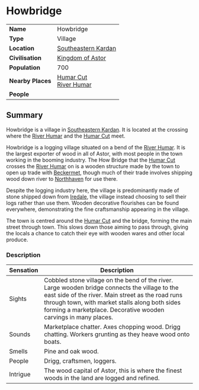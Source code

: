 # Howbridge

|||
| --- | --- |
| **Name** | Howbridge | place.4
| **Type** | Village |
| **Location** | [Southeastern Kardan](../../regions/southeastern-kardan.md) |
| **Civilisation** | [Kingdom of Astor](../../../civilisations/kingdom-of-astor/kingdom-of-astor.md) |
| **Population** | 700 |
| **Nearby Places** | [Humar Cut](../../roads/humar-cut.md)<br>[River Humar](../../topography/rivers-lakes/river-humar.md) |
| **People** | |

## Summary

Howbridge is a village in [Southeastern Kardan](../../regions/southeastern-kardan.md). It is located at the crossing where the [River Humar](../../topography/rivers-lakes/river-humar.md) and the [Humar Cut](../../roads/humar-cut.md) meet.

Howbridge is a logging village situated on a bend of the [River Humar](../../topography/rivers-lakes/river-humar.md). It is the largest exporter of wood in all of Astor, with most people in the town working in the booming industry. The How Bridge that the [Humar Cut](../../roads/humar-cut.md) crosses the [River Humar](../../topography/rivers-lakes/river-humar.md) on is a wooden structure made by the town to open up trade with [Beckermet](../towns/beckermet.md), though much of their trade involves shipping wood down river to [Northhaven](../cities/northhaven.md) for use there.

Despite the logging industry here, the village is predominantly made of stone shipped down from [Iredale](../towns/iredale.md), the village instead choosing to sell their logs rather than use them. Wooden decorative flourishes can be found everywhere, demonstrating the fine craftsmanship appearing in the village.

The town is centred around the [Humar Cut](../../roads/humar-cut.md) and the bridge, forming the main street through town. This slows down those aiming to pass through, giving the locals a chance to catch their eye with wooden wares and other local produce.

### Description

| Sensation | Description |
| ---- | --- |
| Sights | Cobbled stone village on the bend of the river. Large wooden bridge connects the village to the east side of the river. Main street as the road runs through town, with market stalls along both sides forming a marketplace. Decorative wooden carvings in many places. |
| Sounds | Marketplace chatter. Axes chopping wood. Drigg chatting. Workers grunting as they heave wood onto boats. |
| Smells | Pine and oak wood. |
| People | Drigg, craftsmen, loggers. |
| Intrigue | The wood capital of Astor, this is where the finest woods in the land are logged and refined. |
